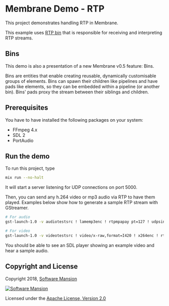 # Membrane Demo - RTP

This project demonstrates handling RTP in Membrane.

This example uses [RTP bin](https://github.com/membraneframework/membrane-bin-rtp) that is responsible for
receiving and interpreting RTP streams.

## Bins

This demo is also a presentation of a new Membrane v0.5 feature: Bins.

Bins are entities that enable creating reusable, dynamically customisable groups of elements.
Bins can spawn their children like pipelines and have pads like elements, so they can be
embedded within a pipeline (or another bin). Bins' pads proxy the stream between their siblings and children.

## Prerequisites

You have to have installed the following packages on your system:

* FFmpeg 4.x
* SDL 2
* PortAudio

## Run the demo

To run this project, type

```bash
mix run --no-halt
```

It will start a server listening for UDP connections on port 5000.

Then, you can send any h.264 video or mp3 audio via RTP to have them played. Examples below show how to generate a sample RTP stream with GStreamer.

```bash
# For audio
gst-launch-1.0 -v audiotestsrc ! lamemp3enc ! rtpmpapay pt=127 ! udpsink host=127.0.0.1 port=5000

# For video
gst-launch-1.0 -v videotestsrc ! video/x-raw,format=I420 ! x264enc ! rtph264pay pt=96 ! udpsink host=127.0.0.1 port=5000
```

You should be able to see an SDL player showing an example video and hear a sample audio.

## Copyright and License

Copyright 2018, [Software Mansion](https://swmansion.com/?utm_source=git&utm_medium=readme&utm_campaign=membrane)

[![Software Mansion](https://membraneframework.github.io/static/logo/swm_logo_readme.png)](https://swmansion.com/?utm_source=git&utm_medium=readme&utm_campaign=membrane)

Licensed under the [Apache License, Version 2.0](LICENSE)
